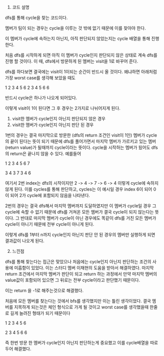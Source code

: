 1. 코드 설명

dfs를 통해 cycle을 찾는 코드이다.

멤버가 팀이 되는 경우는 cycle을 이루는 것 밖에 없기 때문에 이를 찾아야 한다.

이 멤버가 cycle에 속하는지 아닌지, 아직 판단되지 않았는지는 cycle 배열을 통해 진행한다.

처음 dfs를 시작하게 되면 아직 이 멤버가 cycle인지 판단되지 않은 상태로 계속 dfs를 진행 할 것이다. 이 때, dfs에서 방문하게 된 멤버는 visit을 1로 바꾸어 준다.

dfs를 하다보면 결국에는 visit이 1이되는 순간이 반드시 올 것이다. 왜냐하면 아래처럼 가장 worst case를 생각해 보았을 때도

1 2 3 4 5 6
2 3 4 5 6 6

반드시 cycle은 하나가 나오게 되어있다.

이렇게 visit이 1이 된다면 그 후 경우는 2가지로 나뉘어지게 된다.

1. visit한 멤버가 cycle인지 아닌지 판단되지 않은 경우
2. visit한 멤버가 cycle인지 아닌지 판단 된 경우

1번의 경우는 결국 마지막으로 방문한 (dfs의 return 조건인 visit이 1인) 멤버가 cycle의 끝이 된다는 뜻이 되기 때문에 dfs를 풀어가면서 마지막 멤버가 가르키고 있는 멤버(return value)가 될때까지 cycle이라는 뜻이다. cycle을 시작하는 멤버가 됬어도 dfs의 return은 끝나지 않을 수 있다.
예를들어 

1 2 3 4 5 6 7

3 4 3 7 3 4 6

여기서 2번 index는 dfs의 시작이지만
2 -> 4 -> 7 -> 6 -> 4
이렇게 cycle에 속하지 않게 된다.
이를 cycles를 통해 판단하고, cycles는 이 예시일 경우 index 6이 되어 0이 되어 2가 cycle에 포함되지 않음을 나타낸다.


2번의 경우는 결국 dfs해서 마지막 멤버까지 도달하였지만 이 멤버가 cycle일 경우 그 cycle에 속할 수 없기 때문에 dfs를 거쳐온 모든 멤버가 결국 cycle이 되지 않는다는 뜻이다. 그 반대로 마지막 멤버가 cycle이 아닌 경우에도 똑같이 dfs를 거친 모든 멤버가 cycle이 아니기 때문에 전부 cycle이 아니게 된다.

이렇게 dfs를 1부터 n까지 cycle인지 아닌지 판단 안 된 경우의 멤버만 실행하게 되면 결과값이 나오게 된다.


2. 느낀점

dfs를 통해 찾는다는 접근은 맞았으나 처음에는 cycle인지 아닌지 판단하는 조건의 사용에 미흡함이 있었다. 이는 스터디 멤버 이채현의 도움을 받아서 해결하였다. 마지막 return 조건에서 마지막 멤버가 판단이 되고 return 하는 과정에서 만약 마지막 멤버의 value값이 포함되어 있으면 그 뒤로는 전부 cycle이라고 판단했기 때문이다.

이는 return 을 -1로 해주는것으로 해결했다.

처음에 모든 멤버를 찾는다는 것에서 bfs를 생각했지만 이는 틀린 생각이었다. 결국 멤버를 지목하게 되는것은 체인 형식으로 가게 될 것이고 worst case를 생각했을때 한줄로 길게 늘려진 형태가 되기 때문이다

1 2 3 4 5 6

2 3 4 5 6 6

즉 한번 방문 한 멤버가 cycle인지 아닌지 판단하는게 중요했고 이를 cycle배열을 따로 두어 해결했다.
